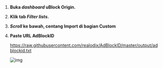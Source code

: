 1. **Buka *dashboard* uBlock Origin.**
2. **Klik tab *Filter lists*.**
3. ***Scroll* ke bawah, centang Import di bagian Custom**
4. **Paste URL AdBlockID**

   https://raw.githubusercontent.com/realodix/AdBlockID/master/output/adblockid.txt

   ![img](https://i.imgur.com/AbCr7lA.jpg)
